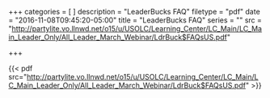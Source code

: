 +++
categories = [
]
description = "LeaderBucks FAQ"
filetype = "pdf"
date = "2016-11-08T09:45:20-05:00"
title = "LeaderBucks FAQ"
series = ""
src = "http://partylite.vo.llnwd.net/o15/u/USOLC/Learning_Center/LC_Main/LC_Main_Leader_Only/All_Leader_March_Webinar/LdrBuck$FAQsUS.pdf"

+++

{{< pdf src="http://partylite.vo.llnwd.net/o15/u/USOLC/Learning_Center/LC_Main/LC_Main_Leader_Only/All_Leader_March_Webinar/LdrBuck$FAQsUS.pdf" >}}
